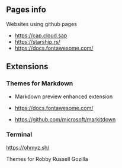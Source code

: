 ## Pages info

Websites using github pages

- https://cap.cloud.sap
- https://starship.rs/
- https://docs.fontawesome.com/




## Extensions

### Themes for Markdown
- Markdown preview enhanced extension
- https://docs.fontawesome.com/

- https://github.com/microsoft/markitdown

### Terminal

https://ohmyz.sh/

Themes for 
Robby Russell 
Gozilla 